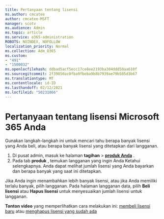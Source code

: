 ```yaml
---
title: Pertanyaan tentang lisensi
ms.author: cmcatee
author: cmcatee-MSFT
manager: scotv
ms.audience: Admin
ms.topic: article
ms.service: o365-administration
ROBOTS: NOINDEX, NOFOLLOW
localization_priority: Normal
ms.collection: Adm_O365
ms.custom:
- "491"
- "1500032"
ms.openlocfilehash: ddbad5acf5ecc17ce8ee2193ba304ddd50aa610f
ms.sourcegitcommit: 2f39850ac0fba9fbeba9b8b7939ae79b505d3b67
ms.translationtype: MT
ms.contentlocale: id-ID
ms.lasthandoff: 02/12/2021
ms.locfileid: "50231866"
---
```

# <a name="questions-about-your-microsoft-365-license"></a>Pertanyaan tentang lisensi Microsoft 365 Anda

Gunakan langkah-langkah ini untuk mencari tahu berapa banyak lisensi yang Anda beli, atau berapa banyak lisensi yang ditetapkan dari langganan.
  
1. Di pusat admin, masuk ke halaman **tagihan** \> **[produk Anda](https://go.microsoft.com/fwlink/p/?linkid=842054)** .
2. Pada tab **produk** , temukan langganan yang ingin Anda Ketahui selengkapnya. Anda dapat melihat jumlah lisensi yang Anda bayarkan dan berapa banyak yang saat ini ditetapkan.

Jika Anda ingin menambahkan lebih banyak lisensi, atau jika Anda memiliki terlalu banyak, pilih langganan. Pada halaman langganan data, pilih **Beli lisensi** atau **Hapus lisensi** untuk menyesuaikan jumlah lisensi untuk langganan.

**Tonton video** yang memperlihatkan cara melakukan ini: [membeli lisensi baru](https://go.microsoft.com/fwlink/p/?linkid=2154857) atau [menghapus lisensi yang sudah ada](https://go.microsoft.com/fwlink/p/?linkid=2154938)